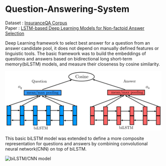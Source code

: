 # Question-Answering-System
Dataset : [InsuranceQA Corpus](https://github.com/shuzi/insuranceQA)  
Paper : [LSTM-based Deep Learning Models for Non-factoid Answer Selection](https://arxiv.org/pdf/1511.04108v4.pdf)

Deep Learning framework to select best answer for a question from an answer candidate pool, it does not depend on manually defined features or linguistic tools. The basic framework was to build the embeddings of questions and answers based on bidirectional long short-term memory(biLSTM) models, and measure their closeness by cosine similarity.

![biLSTM model](/images/biLSTM.png)

This basic biLSTM model was extended to define a more composite representation for questions and answers by combining convolutional neural network(CNN) on top of biLSTM.

![biLSTM/CNN model](/images/biLSTM/CNN.png)
